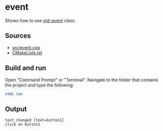 # event

Shows how to use [xtd::event](https://gammasoft71.github.io/xtd/reference_guides/latest/classxtd_1_1event.html) class.

## Sources

* [src/event.cpp](src/event.cpp)
* [CMakeLists.txt](CMakeLists.txt)

## Build and run

Open "Command Prompt" or "Terminal". Navigate to the folder that contains the project and type the following:

```cmake
xtdc run
```

## Output

```
text_changed [text=button1]
click on button1
```
